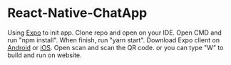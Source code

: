 # React-Native-ChatApp
Using [Expo](https://expo.io/) to init app.
Clone repo and open on your IDE.
Open CMD and run "npm install".
When finish, run "yarn start".
Download Expo client on [Android](https://play.google.com/store/apps/details?id=host.exp.exponent&hl=vi) or [iOS](https://apps.apple.com/us/app/expo-client/id982107779).
Open scan and scan the QR code.
or you can type "W" to build and run on website.